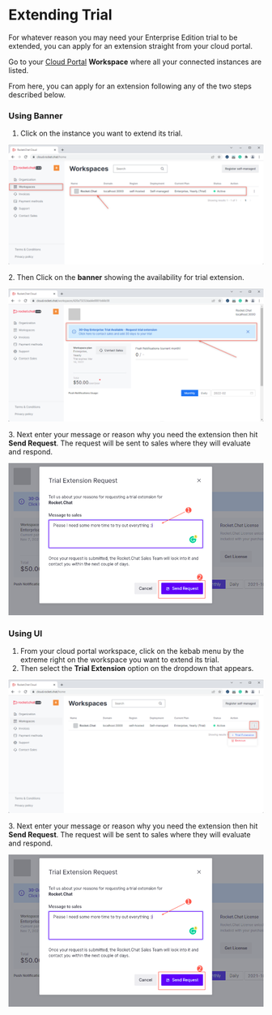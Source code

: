 # Extending Trial

For whatever reason you may need your Enterprise Edition trial to be extended, you can apply for an extension straight from your cloud portal.

Go to your [Cloud Portal](https://cloud.rocket.chat/home) **Workspace** where all your connected instances are listed.

From here, you can apply for an extension following any of the two steps described below.

### Using Banner

1. Click on the instance you want to extend its trial.

![](<../../.gitbook/assets/image (642) (1).png>)

&#x20;  2\. Then Click on the **banner** showing the availability for trial extension.

![](<../../.gitbook/assets/image (662).png>)

&#x20;  3\. Next enter your message or reason why you need the extension then hit **Send Request**. The request will be sent to sales where they will evaluate and respond.

![](<../../.gitbook/assets/image (657) (1) (1) (1) (1) (1) (1) (1).png>)

### Using UI

1. From your cloud portal workspace, click on the kebab menu by the extreme right on the workspace you want to extend its trial.
2. Then select the **Trial Extension** option on the dropdown that appears.

![](<../../.gitbook/assets/image (661).png>)

&#x20;  3\. Next enter your message or reason why you need the extension then hit **Send Request**. The request will be sent to sales where they will evaluate and respond.

![](<../../.gitbook/assets/image (657) (1) (1) (1) (1) (1) (1) (1).png>)
